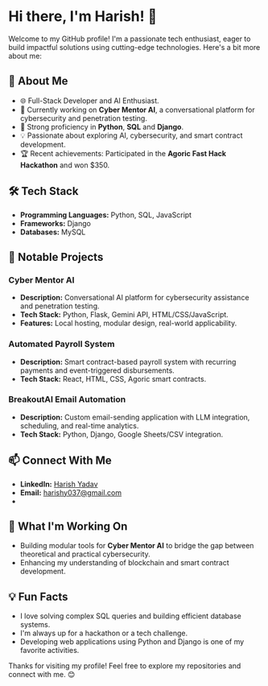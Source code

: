 # Hi there, I'm Harish! 👋

Welcome to my GitHub profile! I'm a passionate tech enthusiast, eager to build impactful solutions using cutting-edge technologies. Here's a bit more about me:

## 🚀 About Me
- 🌐 Full-Stack Developer and AI Enthusiast.
- 💼 Currently working on **Cyber Mentor AI**, a conversational platform for cybersecurity and penetration testing.
- 🧠 Strong proficiency in **Python**, **SQL** and **Django**.
- 💡 Passionate about exploring AI, cybersecurity, and smart contract development.
- 🏆 Recent achievements: Participated in the **Agoric Fast Hack Hackathon** and won $350.

## 🛠️ Tech Stack
- **Programming Languages:** Python, SQL, JavaScript
- **Frameworks:** Django
- **Databases:** MySQL

## 🌟 Notable Projects
### Cyber Mentor AI
- **Description:** Conversational AI platform for cybersecurity assistance and penetration testing.
- **Tech Stack:** Python, Flask, Gemini API, HTML/CSS/JavaScript.
- **Features:** Local hosting, modular design, real-world applicability.

### Automated Payroll System
- **Description:** Smart contract-based payroll system with recurring payments and event-triggered disbursements.
- **Tech Stack:** React, HTML, CSS, Agoric smart contracts.

### BreakoutAI Email Automation
- **Description:** Custom email-sending application with LLM integration, scheduling, and real-time analytics.
- **Tech Stack:** Python, Django, Google Sheets/CSV integration.

## 📫 Connect With Me
- **LinkedIn:** [Harish Yadav](https://www.linkedin.com/in/harish-yadav-b2bb52241)
- **Email:** harishy037@gmail.com
- 
## 🔭 What I'm Working On
- Building modular tools for **Cyber Mentor AI** to bridge the gap between theoretical and practical cybersecurity.
- Enhancing my understanding of blockchain and smart contract development.

## 💡 Fun Facts
- I love solving complex SQL queries and building efficient database systems.
- I'm always up for a hackathon or a tech challenge.
- Developing web applications using Python and Django is one of my favorite activities.

Thanks for visiting my profile! Feel free to explore my repositories and connect with me. 😊
